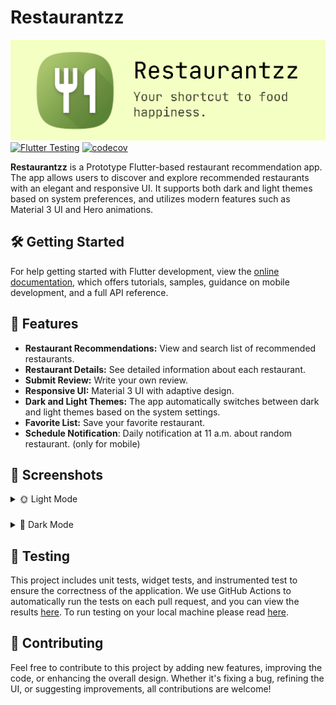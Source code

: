 # Restaurantzz

![Header](/docs/images/header.png)
[![Flutter Testing](https://github.com/waffiqaziz/restaurantzz/actions/workflows/flutter-test.yml/badge.svg)](https://github.com/waffiqaziz/restaurantzz/actions/workflows/flutter-test.yml)
[![codecov](https://codecov.io/gh/waffiqaziz/restaurantzz/graph/badge.svg?token=W2M08GY7CJ)](https://codecov.io/gh/waffiqaziz/restaurantzz)

**Restaurantzz** is a Prototype Flutter-based restaurant recommendation app. The app allows users to discover and explore recommended restaurants with an elegant and responsive UI. It supports both dark and light themes based on system preferences, and utilizes modern features such as Material 3 UI and Hero animations.

## 🛠️ Getting Started

For help getting started with Flutter development, view the
[online documentation](https://docs.flutter.dev/), which offers tutorials,
samples, guidance on mobile development, and a full API reference.

## 🌟 Features

- **Restaurant Recommendations:** View and search list of recommended restaurants.
- **Restaurant Details:** See detailed information about each restaurant.
- **Submit Review:** Write your own review.
- **Responsive UI:** Material 3 UI with adaptive design.
- **Dark and Light Themes:** The app automatically switches between dark and light themes based on the system settings.
- **Favorite List:** Save your favorite restaurant.
- **Schedule Notification**: Daily notification at 11 a.m. about random restaurant. (only for mobile)

## 📸 Screenshots

<details>
<summary>🌞 Light Mode</summary>

<img src="docs/screenshots/list_light.jpg" width=200 alt="List Screen Light Mode">&nbsp;
<img src="docs/screenshots/search_light.jpg" width=200 alt="Search Screen Light Model">&nbsp;
<img src="docs/screenshots/fav_light.jpg" width=200 alt="Favorite Screen Light Mode">&nbsp;
<img src="docs/screenshots/setting_light.jpg" width=200 alt="Settings Screen Light Mode">&nbsp;
<img src="docs/screenshots/detail_top_light.jpg" width=200 alt="Detail Screen Top Light Mode">&nbsp;
<img src="docs/screenshots/detail_bottom_light.jpg" width=200 alt="Detail Screen Bottom Light Mode">&nbsp;
<img src="docs/screenshots/notification_light.jpg" width=200 alt="Schedule Push Notification Light Mode">&nbsp;

</details>

### 

<details>
<summary>🌙 Dark Mode</summary>

<img src="docs/screenshots/list_dark.jpg" width=200 alt="List Screen Dark Mode">&nbsp;
<img src="docs/screenshots/search_dark.jpg" width=200 alt="Search Screen Dark Model">&nbsp;
<img src="docs/screenshots/fav_dark.jpg" width=200 alt="Favorite Screen Dark Mode">&nbsp;
<img src="docs/screenshots/setting_dark.jpg" width=200 alt="Settings Screen Dark Mode">&nbsp;
<img src="docs/screenshots/detail_top_dark.jpg" width=200 alt="Detail Screen Top Dark Mode">&nbsp;
<img src="docs/screenshots/detail_bottom_dark.jpg" width=200 alt="Detail Screen Bottom Dark Mode">&nbsp;
<img src="docs/screenshots/notification_dark.jpg" width=200 alt="Schedule Push Notification Dark Mode">&nbsp;

</details>

## 🧪 Testing

This project includes unit tests, widget tests, and instrumented test to ensure the correctness of the application. We use GitHub Actions  to automatically run the tests on each pull request, and you can view the results [here](https://github.com/waffiqaziz/restaurantzz/actions/workflows/flutter-test.yml). To run testing on your local machine please read [here](/docs/TESTING.md).

## 🤝 Contributing

Feel free to contribute to this project by adding new features, improving the code, or enhancing the overall design.
Whether it's fixing a bug, refining the UI, or suggesting improvements, all contributions are welcome!
